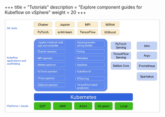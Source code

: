 +++
title = "Tutorials"
description = "Explore component guides for Kubeflow on vSphere"
weight = 20
+++

![Conceputal overview of Kubeflow Components](./1_kubeflow_components.png)